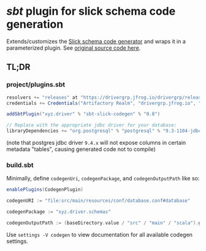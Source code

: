 # _sbt_ plugin for slick schema code generation

Extends/customizes the
[Slick schema code generator](http://slick.lightbend.com/doc/3.1.1/code-generation.html) and wraps it in a parameterized plugin. See [original source code here](https://github.com/slick/slick/tree/master/slick-codegen/src/main/scala/slick/codegen).

## TL;DR

### project/plugins.sbt

```sbt
resolvers += "releases" at "https://drivergrp.jfrog.io/drivergrp/releases"
credentials += Credentials("Artifactory Realm", "drivergrp.jfrog.io", "sbt-publisher", "***REMOVED***")

addSbtPlugin("xyz.driver" % "sbt-slick-codegen" % "0.8")

// Replace with the appropriate jdbc driver for your database:
libraryDependencies += "org.postgresql" % "postgresql" % "9.3-1104-jdbc41"
```

(note that postgres jdbc driver `9.4.x` will not expose columns in certain metadata "tables", causing generated code not to compile)

### build.sbt

Minimally, define `codegenUri`, `codegenPackage`, and `codegenOutputPath` like so:


```sbt
enablePlugins(CodegenPlugin)

codegenURI := "file:src/main/resources/conf/database.conf#database"

codegenPackage := "xyz.driver.schemas"

codegenOutputPath := (baseDirectory.value / "src" / "main" / "scala").getPath
```

Use `settings -V codegen` to view documentation for all available codegen settings.
